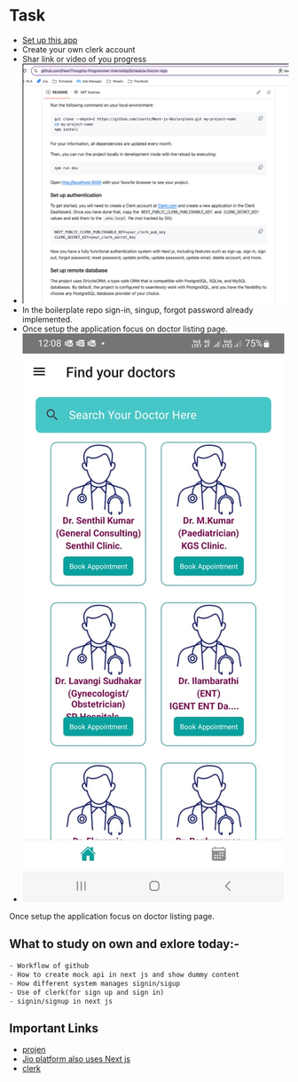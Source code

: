 # Task
  - [Set up this app](https://github.com/ixartz/Next-js-Boilerplate/tree/main)
  - Create your own clerk account
  - Shar link or video of you progress
  - ![alt text](image.png)
  - In the boilerplate repo sign-in, singup, forgot password already implemented. 
  - Once setup the application focus on doctor listing page.
  - ![alt text](image.jpeg)
 
Once setup the application focus on doctor listing page.

## What to study on own and exlore today:- 
    - Workflow of github 
    - How to create mock api in next js and show dummy content
    - How different system manages signin/sigup
    - Use of clerk(for sign up and sign in)
    - signin/signup in next js
## Important Links
- [projen](https://github.com/projen/projen)
- [Jio platform also uses Next js](https://builtwith.com/?https%3a%2f%2fwww.jio.com%2f)
- [clerk](https://clerk.com/)
